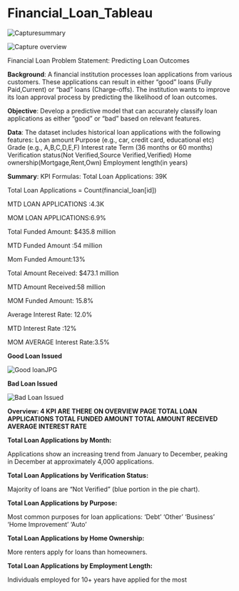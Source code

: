 # Financial_Loan_Tableau


![Capturesummary](https://github.com/aarzoo-collab/Financial_Loan_Tableau/assets/173943221/bcb9e12c-2ae9-4e0c-b59f-bdba5b0fccd7)




![Capture overview](https://github.com/aarzoo-collab/Financial_Loan_Tableau/assets/173943221/13f29d7e-8136-410e-8061-a84b0eaf172f)


Financial Loan Problem Statement: Predicting Loan Outcomes

**Background**: A financial institution processes loan applications from various customers. These applications can result in either “good” loans (Fully Paid,Current) or “bad” loans (Charge-offs).
 The institution wants to improve its loan approval process by predicting the likelihood of loan outcomes.


**Objective**: Develop a predictive model that can accurately classify loan applications as either “good” or “bad” based on relevant features.

**Data**: The dataset includes historical loan applications with the following features: Loan amount Purpose (e.g., car, credit card, educational etc) Grade (e.g., A,B,C,D,E,F) Interest rate Term (36 months or 60 months) Verification status(Not Verified,Source Verified,Verified) Home ownership(Mortgage,Rent,Own) Employment length(in years)

**Summary**: KPI Formulas: Total Loan Applications: 39K


Total Loan Applications = Count(financial_loan[id])

MTD LOAN APPLICATIONS :4.3K


MOM LOAN APPLICATIONS:6.9%

Total Funded Amount: $435.8 million


MTD Funded Amount :54 million

Mom Funded Amount:13%

Total Amount Received: $473.1 million

MTD Amount Received:58 million

MOM Funded Amount: 15.8%

Average Interest Rate: 12.0%

MTD Interest Rate :12%


MOM AVERAGE Interest Rate:3.5%


**Good Loan Issued**

![Good loanJPG](https://github.com/aarzoo-collab/Financial_Loan_Tableau/assets/173943221/da5d5e92-1da8-4dbc-b176-a223a38a5bfd)



**Bad Loan Issued**

![Bad Loan Issued](https://github.com/aarzoo-collab/Financial_Loan_Tableau/assets/173943221/f0295a21-4c62-4cf2-b5c3-9f282b5c6a8a)


**Overview: 4 KPI ARE THERE ON OVERVIEW PAGE TOTAL LOAN APPLICATIONS TOTAL FUNDED AMOUNT TOTAL AMOUNT RECEIVED AVERAGE INTEREST RATE**



**Total Loan Applications by Month:**

Applications show an increasing trend from January to December, peaking in December at approximately 4,000 applications.

**Total Loan Applications by Verification Status:**

Majority of loans are “Not Verified” (blue portion in the pie chart).

**Total Loan Applications by Purpose:**

Most common purposes for loan applications: ‘Debt’ ‘Other’ ‘Business’ ‘Home Improvement’ ‘Auto’

**Total Loan Applications by Home Ownership:**

More renters apply for loans than homeowners.

**Total Loan Applications by Employment Length:**

Individuals employed for 10+ years have applied for the most
